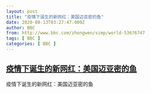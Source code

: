 ```yaml
---
layout: post
title: "疫情下诞生的新网红：美国迈亚密的鱼"
date: 2020-08-13T03:27:47.000Z
author: BBC
from: http://www.bbc.com/zhongwen/simp/world-53676747
tags: [ BBC ]
categories: [ BBC ]
---
```

<!--1597289267000-->
[疫情下诞生的新网红：美国迈亚密的鱼](http://www.bbc.com/zhongwen/simp/world-53676747)
------

<div>
疫情下诞生的新网红：美国迈亚密的鱼
</div>
